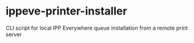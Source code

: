 # ippeve-printer-installer
CLI script for local IPP Everywhere queue installation from a remote print server
